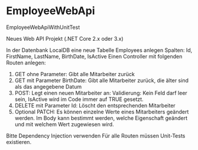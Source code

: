 # EmployeeWebApi
EmployeeWebApiWithUnitTest

Neues Web API Projekt (.NET Core 2.x oder 3.x)

In der Datenbank LocalDB eine neue Tabelle Employees anlegen 
Spalten: Id, FirstName, LastName, BirthDate, IsActive 
Einen Controller mit folgenden Routen anlegen: 
1.  GET ohne Parameter: Gibt alle Mitarbeiter zurück 
2.  GET mit Parameter BirthDate: Gibt alle Mitarbeiter zurück, die älter sind als das angegebene Datum 
3.  POST: Legt einen neuen Mitarbeiter an: Validierung: Kein Feld darf leer sein, IsActive wird im Code immer auf TRUE gesetzt. 
4.  DELETE mit Parameter Id: Löscht den entsprechenden Mitarbeiter 
5.  Optional PATCH: Es können einzelne Werte eines Mitarbeiters geändert werden. Im Body kann bestimmt werden, welche Eigenschaft geändert und mit welchem Wert zugewiesen wird. 

Bitte Dependency Injection verwenden 
Für alle Routen müssen Unit-Tests existieren. 
